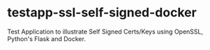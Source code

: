 # testapp-ssl-self-signed-docker
Test Application to illustrate Self Signed Certs/Keys using OpenSSL, Python's Flask and Docker.
